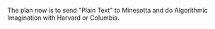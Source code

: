 The plan now is to send "Plain Text" to Minesotta and do Algorithmic Imagination with Harvard or Columbia.

